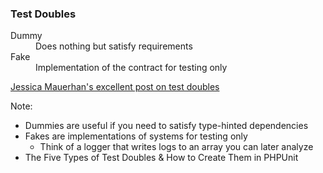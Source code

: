 ### Test Doubles

<dl>
    <dt>Dummy</dt>
    <dd>Does nothing but satisfy requirements</dd>
    <dt>Fake</dt>
    <dd>Implementation of the contract for testing only</dd>
</dl>

[Jessica Mauerhan's excellent post on test doubles](https://jmauerhan.wordpress.com/2018/10/04/the-5-types-of-test-doubles-and-how-to-create-them-in-phpunit/)

Note:

* Dummies are useful if you need to satisfy type-hinted dependencies
* Fakes are implementations of systems for testing only
    - Think of a logger that writes logs to an array you can later analyze
* The Five Types of Test Doubles & How to Create Them in PHPUnit
